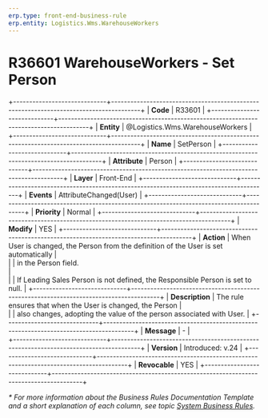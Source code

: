 ```yaml
---
erp.type: front-end-business-rule
erp.entity: Logistics.Wms.WarehouseWorkers
---
```


# R36601 WarehouseWorkers - Set Person

+-----------------------------+---------------------------------------------------------------------------------------+
| **Code**                    | R33601                                                                                |
+-----------------------------+---------------------------------------------------------------------------------------+
| **Entity**                  | @Logistics.Wms.WarehouseWorkers                                                       |
+-----------------------------+---------------------------------------------------------------------------------------+
| **Name**                    | SetPerson                                                                             |
+-----------------------------+---------------------------------------------------------------------------------------+
| **Attribute**               | Person                                                                                |
+-----------------------------+---------------------------------------------------------------------------------------+
| **Layer**                   | Front-End                                                                             |
+-----------------------------+---------------------------------------------------------------------------------------+
| **Events**                  | AttributeChanged(User)                                                                |
+-----------------------------+---------------------------------------------------------------------------------------+
| **Priority**                | Normal                                                                                |
+-----------------------------+---------------------------------------------------------------------------------------+
| **Modify**                  | YES                                                                                   |
+-----------------------------+---------------------------------------------------------------------------------------+
| **Action**                  | When User is changed, the Person from the definition of the User is set automatically |               
|                             | in the Person field. <br>                                                             |                                     
|                             | If Leading Sales Person is not defined, the Responsible Person is set to null.        |
+-----------------------------+---------------------------------------------------------------------------------------+
| **Description**             | The rule ensures that when the User is changed, the Person                            |     
|                             | also changes, adopting the value of the person associated with User.                  |
+-----------------------------+---------------------------------------------------------------------------------------+
| **Message**                 | \-                                                                                    |                         
+-----------------------------+---------------------------------------------------------------------------------------+
| **Version**                 | Introduced: v.24                                                                      |
+-----------------------------+---------------------------------------------------------------------------------------+
| **Revocable**               | YES                                                                                   |
+-----------------------------+---------------------------------------------------------------------------------------+

*\* For more information about the Business Rules Documentation Template and a short explanation of each column, see
topic [System Business Rules](../templates/template-description-system-business-rules.md).*
